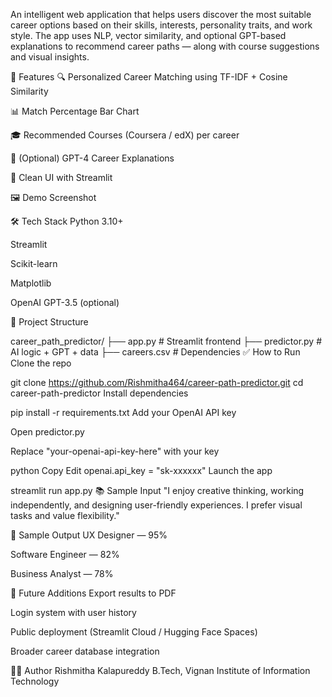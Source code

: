 An intelligent web application that helps users discover the most suitable career options based on their skills, interests, personality traits, and work style. The app uses NLP, vector similarity, and optional GPT-based explanations to recommend career paths — along with course suggestions and visual insights.

🚀 Features
🔍 Personalized Career Matching using TF-IDF + Cosine Similarity

📊 Match Percentage Bar Chart

🎓 Recommended Courses (Coursera / edX) per career

🤖 (Optional) GPT-4 Career Explanations

🧾 Clean UI with Streamlit

🖼️ Demo Screenshot

🛠️ Tech Stack
Python 3.10+

Streamlit

Scikit-learn

Matplotlib

OpenAI GPT-3.5 (optional)

📁 Project Structure

career_path_predictor/
├── app.py                  # Streamlit frontend
├── predictor.py            # AI logic + GPT + data
├── careers.csv       # Dependencies
✅ How to Run
Clone the repo


git clone https://github.com/Rishmitha464/career-path-predictor.git
cd career-path-predictor
Install dependencies


pip install -r requirements.txt
Add your OpenAI API key

Open predictor.py

Replace "your-openai-api-key-here" with your key

python
Copy
Edit
openai.api_key = "sk-xxxxxx"
Launch the app


streamlit run app.py
📚 Sample Input
"I enjoy creative thinking, working independently, and designing user-friendly experiences. I prefer visual tasks and value flexibility."

🔎 Sample Output
UX Designer — 95%

Software Engineer — 82%

Business Analyst — 78%

📌 Future Additions
Export results to PDF

Login system with user history

Public deployment (Streamlit Cloud / Hugging Face Spaces)

Broader career database integration

🙋‍♀️ Author
Rishmitha Kalapureddy
B.Tech, Vignan Institute of Information Technology
